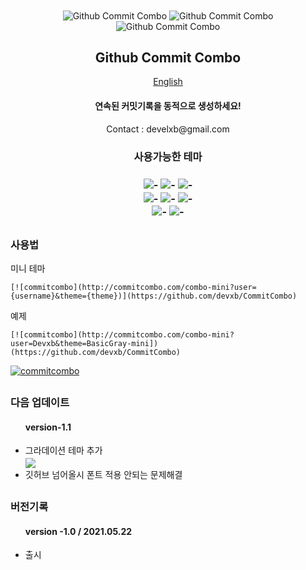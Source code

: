 
<div align = "center">
  <img src = "http://commitcombo.com/combo-mini?user=Devxb&theme=Abocado-mini" align="center" alt="Github Commit Combo"/>
  <img src = "http://commitcombo.com/combo-mini?user=Devxb&theme=Orange-mini" align="center" alt="Github Commit Combo"/>
  <img src = "http://commitcombo.com/combo-mini?user=Devxb&theme=MintChocolate-mini" align="center" alt="Github Commit Combo"/>
  <h2 align="center"> Github Commit Combo </h2>
</div>
<div align="center"><a href=""> English </a></div>
<div align = "center"> 
<h4>연속된 커밋기록을 동적으로 생성하세요!</h4>
<p>Contact : develxb@gmail.com</p>
</div>
<div align = "center">
<h3> 사용가능한 테마 <h3>
<img src = "http://commitcombo.com/combo-mini?user=BasicWhite&theme=BasicWhite-mini" align="center" alt="-"/>
<img src = "http://commitcombo.com/combo-mini?user=BasicDark&theme=BasicDark-mini" align="center" alt="-"/> 
<img src = "http://commitcombo.com/combo-mini?user=BasicGray&theme=BasicGray-mini" align="center" alt="-"/> <br>
<img src = "http://commitcombo.com/combo-mini?user=Mocha&theme=Mocha-mini" align="center" alt="-"/> 
<img src = "http://commitcombo.com/combo-mini?user=Grape&theme=Grape-mini" align="center" alt="-"/> 
<img src = "http://commitcombo.com/combo-mini?user=MintChocolate&theme=MintChocolate-mini" align="center" alt="-"/> <br>
<img src = "http://commitcombo.com/combo-mini?user=Orange&theme=Orange-mini" align="center" alt="-"/> 
<img src = "http://commitcombo.com/combo-mini?user=Abocado&theme=Abocado-mini" align="center" alt="-"/>
</div>
<h2/>

<h3> 사용법 </h3>

<p>미니 테마</p>

	[![commitcombo](http://commitcombo.com/combo-mini?user={username}&theme={theme})](https://github.com/devxb/CommitCombo)

<p> 예제 </p>

	[![commitcombo](http://commitcombo.com/combo-mini?user=Devxb&theme=BasicGray-mini])(https://github.com/devxb/CommitCombo)

[![commitcombo](http://commitcombo.com/combo-mini?user=Devxb&theme=BasicGray-mini)](https://github.com/commitcombo)

<h2/>

<h3>다음 업데이트</h3>
<ul> 
<h4>version-1.1</h4>
	<li> 
	그라데이션 테마 추가 <br><img src="https://github.com/devxb/CommitCombo/issues/1#issue-898777748" align = "center"/>
	</li>
	<li>
	깃허브 넘어올시 폰트 적용 안되는 문제해결
	</li>
</ul>

<h2/>

<h3> 버전기록 </h3>
<ul> 
<h4>version -1.0 / 2021.05.22</h4>
	<li> 출시 </li>
</ul>
